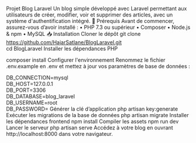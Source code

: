 Projet Blog Laravel
Un blog simple développé avec Laravel permettant aux utilisateurs de créer, modifier, voir et supprimer des articles, avec un système d'authentification intégré.
📌 Prérequis
Avant de commencer, assurez-vous d’avoir installé :
•	PHP 7.3 ou supérieur
•	Composer
•	Node.js & npm
•	MySQL
📥 Installation
Cloner le dépôt
git clone https://github.com/HajarSatlane/BlogLaravel.git  
cd BlogLaravel
Installer les dépendances PHP

composer install
Configurer l'environnement
Renommez le fichier .env.example en .env et mettez à jour vos paramètres de base de données :

DB_CONNECTION=mysql  
DB_HOST=127.0.0.1  
DB_PORT=3306  
DB_DATABASE=blog_laravel  
DB_USERNAME=root  
DB_PASSWORD=
Générer la clé d’application
php artisan key:generate
Exécuter les migrations de la base de données
php artisan migrate
Installer les dépendances frontend
npm install
Compiler les assets
npm run dev
 Lancer le serveur
php artisan serve
 Accédez à votre blog en ouvrant http://localhost:8000 dans votre navigateur.

